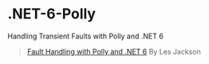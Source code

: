 # .NET-6-Polly
Handling Transient Faults with Polly and .NET 6

>[Fault Handling with Polly and .NET 6](https://www.youtube.com/watch?v=DSMdUvL8N30) By Les Jackson
